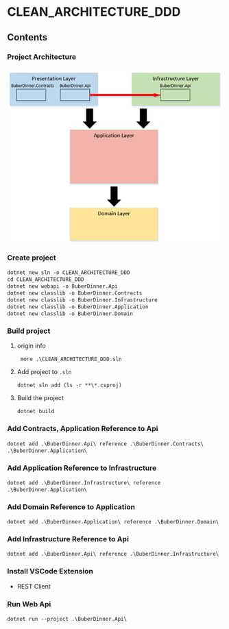 # CLEAN_ARCHITECTURE_DDD

##  Contents 

### Project Architecture
<img src="images/architecture.PNG" />

### Create project
```dotnetcli
dotnet new sln -o CLEAN_ARCHITECTURE_DDD
cd CLEAN_ARCHITECTURE_DDD
dotnet new webapi -o BuberDinner.Api
dotnet new classlib -o BuberDinner.Contracts
dotnet new classlib -o BuberDinner.Infrastructure
dotnet new classlib -o BuberDinner.Application
dotnet new classlib -o BuberDinner.Domain
```
### Build project
  1.  origin info
      ```dotnetcli
       more .\CLEAN_ARCHITECTURE_DDD.sln
      ```
  2.  Add project to `.sln`
      ```dotnetcli
      dotnet sln add (ls -r **\*.csproj)
      ```
  3.  Build the project
      ```dotnetcli
      dotnet build
      ```
### Add Contracts, Application Reference to Api
```dotnetcli
dotnet add .\BuberDinner.Api\ reference .\BuberDinner.Contracts\ .\BuberDinner.Application\
```
### Add Application Reference to Infrastructure
```dotnetcli
dotnet add .\BuberDinner.Infrastructure\ reference .\BuberDinner.Application\
```
### Add Domain Reference to Application
```dotnetcli
dotnet add .\BuberDinner.Application\ reference .\BuberDinner.Domain\
```
### Add Infrastructure Reference to Api
```dotnetcli
dotnet add .\BuberDinner.Api\ reference .\BuberDinner.Infrastructure\
```
### Install VSCode Extension
- REST Client

### Run Web Api
```dotnetcli
dotnet run --project .\BuberDinner.Api\
```